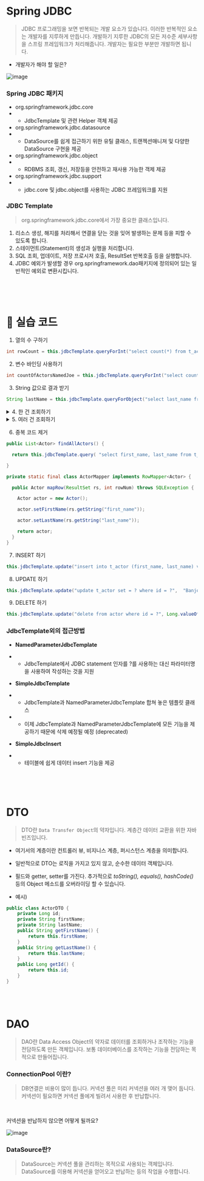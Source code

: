 Spring JDBC
==
> JDBC 프로그래밍을 보면 반복되는 개발 요소가 있습니다. 이러한 반복적인 요소는 개발자를 지루하게 만듭니다. 개발하기 지루한 JDBC의 모든 저수준 세부사항을 스프링 프레임워크가 처리해줍니다. 개발자는 필요한 부분만 개발하면 됩니다.
- 개발자가 해야 할 일은?

![image](https://cphinf.pstatic.net/mooc/20180205_176/1517797019977L6ygq_PNG/2_11_2_springJDBC.PNG)


### Spring JDBC 패키지

- org.springframework.jdbc.core
- - JdbcTemplate 및 관련 Helper 객체 제공
- org.springframework.jdbc.datasource
- - DataSource를 쉽게 접근하기 위한 유틸 클래스, 트랜젝션매니져 및 다양한 DataSource 구현을 제공
- org.springframework.jdbc.object
- - RDBMS 조회, 갱신, 저장등을 안전하고 재사용 가능한 객제 제공
- org.springframework.jdbc.support
- - jdbc.core 및 jdbc.object를 사용하는 JDBC 프레임워크를 지원

### JDBC Template
> org.springframework.jdbc.core에서 가장 중요한 클래스입니다.
1. 리소스 생성, 해지를 처리해서 연결을 닫는 것을 잊어 발생하는 문제 등을 피할 수 있도록 합니다.
2. 스테이먼트(Statement)의 생성과 실행을 처리합니다.
3. SQL 조회, 업데이트, 저장 프로시저 호출, ResultSet 반복호출 등을 실행합니다.
4. JDBC 예외가 발생할 경우 org.springframework.dao패키지에 정의되어 있는 일반적인 예외로 변환시킵니다.

<br>
<br>
<br>

🚩 실습 코드
==

1. 열의 수 구하기
```java
int rowCount = this.jdbcTemplate.queryForInt("select count(*) from t_actor");
```
2. 변수 바인딩 사용하기
```java
int countOfActorsNamedJoe = this.jdbcTemplate.queryForInt("select count(*) from t_actor where first_name = ?", "Joe");
```

3. String 값으로 결과 받기
```java
String lastName = this.jdbcTemplate.queryForObject("select last_name from t_actor where id = ?", new Object[]{1212L}, String.class); 
```

<details>
<summary>4. 한 건 조회하기</summary>
<div markdown="1">       

```java
Actor actor = this.jdbcTemplate.queryForObject(

  "select first_name, last_name from t_actor where id = ?",

  new Object[]{1212L},

  new RowMapper<Actor>() {

    public Actor mapRow(ResultSet rs, int rowNum) throws SQLException {

      Actor actor = new Actor();

      actor.setFirstName(rs.getString("first_name"));

      actor.setLastName(rs.getString("last_name"));

      return actor;
    }
  });
```

</div>
</details>

<details>
<summary>5. 여러 건 조회하기</summary>
<div markdown="1">       

```java
List<Actor> actors = this.jdbcTemplate.query(

  "select first_name, last_name from t_actor",

  new RowMapper<Actor>() {

    public Actor mapRow(ResultSet rs, int rowNum) throws SQLException {

      Actor actor = new Actor();

      actor.setFirstName(rs.getString("first_name"));

      actor.setLastName(rs.getString("last_name"));

      return actor;

    }

  });

```

</div>
</details>

6. 중복 코드 제거
```java
public List<Actor> findAllActors() {

  return this.jdbcTemplate.query( "select first_name, last_name from t_actor", new ActorMapper());

}

private static final class ActorMapper implements RowMapper<Actor> {

  public Actor mapRow(ResultSet rs, int rowNum) throws SQLException {

    Actor actor = new Actor();

    actor.setFirstName(rs.getString("first_name"));

    actor.setLastName(rs.getString("last_name"));

    return actor;
  }
}
```
7. INSERT 하기
```java
this.jdbcTemplate.update("insert into t_actor (first_name, last_name) values (?, ?)",  "Leonor", "Watling");
```
8. UPDATE 하기
```java
this.jdbcTemplate.update("update t_actor set = ? where id = ?",  "Banjo", 5276L);
```
9. DELETE 하기
```java
this.jdbcTemplate.update("delete from actor where id = ?", Long.valueOf(actorId));
```

### JdbcTemplate외의 접근방법

- **NamedParameterJdbcTemplate**

- - JdbcTemplate에서 JDBC statement 인자를 ?를 사용하는 대신 파라미터명을 사용하여 작성하는 것을 지원

- **SimpleJdbcTemplate**
- - JdbcTemplate과 NamedParameterJdbcTemplate 합쳐 놓은 템플릿 클래스
- - 이제 JdbcTemplate과 NamedParameterJdbcTemplate에 모든 기능을 제공하기 때문에 삭제 예정될 예정 (deprecated)

- **SimpleJdbcInsert**
- - 테이블에 쉽게 데이터 insert 기능을 제공

<br>
<br>
<br>

DTO
==
> DTO란 `Data Transfer Object`의 약자입니다. 계층간 데이터 교환을 위한 자바빈즈입니다.
- 여기서의 계층이란 컨트롤러 뷰, 비지니스 계층, 퍼시스턴스 계층을 의미합니다.
- 일반적으로 DTO는 로직을 가지고 있지 않고, 순수한 데이터 객체입니다.
- 필드와 getter, setter를 가진다. 추가적으로 *toString(), equals(), hashCode()* 등의 Object 메소드를 오버라이딩 할 수 있습니다.

- 예시)
```java
public class ActorDTO {
    private Long id;
    private String firstName;
    private String lastName;
    public String getFirstName() {
        return this.firstName;
    }
    public String getLastName() {
        return this.lastName;
    }
    public Long getId() {
        return this.id;
    }
}
```

<br>
<br>

DAO
==

> DAO란 Data Access Object의 약자로 데이터를 조회하거나 조작하는 기능을 전담하도록 만든 객체입니다. 보통 데이터베이스를 조작하는 기능을 전담하는 목적으로 만들어집니다.

### ConnectionPool 이란?
> DB연결은 비용이 많이 듭니다. 커넥션 풀은 미리 커넥션을 여러 개 맺어 둡니다. 커넥션이 필요하면 커넥션 풀에게 빌려서 사용한 후 반납합니다.

<br>

커넥션을 반납하지 않으면 어떻게 될까요?

![image](https://cphinf.pstatic.net/mooc/20180208_14/15180684447693OANG_JPEG/3_8_2_ConnectionPool.jpg)

### DataSource란?

> DataSource는 커넥션 풀을 관리하는 목적으로 사용되는 객체입니다. DataSource를 이용해 커넥션을 얻어오고 반납하는 등의 작업을 수행합니다.
